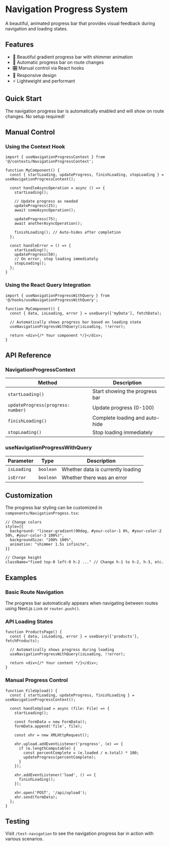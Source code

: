 # Navigation Progress System

A beautiful, animated progress bar that provides visual feedback during navigation and loading states.

## Features

- 🎨 Beautiful gradient progress bar with shimmer animation
- 🔄 Automatic progress bar on route changes
- 🎛️ Manual control via React hooks
- 📱 Responsive design
- ⚡ Lightweight and performant

## Quick Start

The navigation progress bar is automatically enabled and will show on route changes. No setup required!

## Manual Control

### Using the Context Hook

```tsx
import { useNavigationProgressContext } from '@/contexts/NavigationProgressContext';

function MyComponent() {
  const { startLoading, updateProgress, finishLoading, stopLoading } = useNavigationProgressContext();

  const handleAsyncOperation = async () => {
    startLoading();
    
    // Update progress as needed
    updateProgress(25);
    await someAsyncOperation();
    
    updateProgress(75);
    await anotherAsyncOperation();
    
    finishLoading(); // Auto-hides after completion
  };

  const handleError = () => {
    startLoading();
    updateProgress(50);
    // On error, stop loading immediately
    stopLoading();
  };
}
```

### Using the React Query Integration

```tsx
import { useNavigationProgressWithQuery } from '@/hooks/useNavigationProgressWithQuery';

function MyComponent() {
  const { data, isLoading, error } = useQuery(['myData'], fetchData);
  
  // Automatically shows progress bar based on loading state
  useNavigationProgressWithQuery(isLoading, !!error);
  
  return <div>{/* Your component */}</div>;
}
```

## API Reference

### NavigationProgressContext

| Method | Description |
|--------|-------------|
| `startLoading()` | Start showing the progress bar |
| `updateProgress(progress: number)` | Update progress (0-100) |
| `finishLoading()` | Complete loading and auto-hide |
| `stopLoading()` | Stop loading immediately |

### useNavigationProgressWithQuery

| Parameter | Type | Description |
|-----------|------|-------------|
| `isLoading` | `boolean` | Whether data is currently loading |
| `isError` | `boolean` | Whether there was an error |

## Customization

The progress bar styling can be customized in `components/NavigationProgess.tsx`:

```tsx
// Change colors
style={{
  background: "linear-gradient(90deg, #your-color-1 0%, #your-color-2 50%, #your-color-3 100%)",
  backgroundSize: "200% 100%",
  animation: "shimmer 1.5s infinite",
}}

// Change height
className="fixed top-0 left-0 h-2 ..." // Change h-1 to h-2, h-3, etc.
```

## Examples

### Basic Route Navigation
The progress bar automatically appears when navigating between routes using Next.js `Link` or `router.push()`.

### API Loading States
```tsx
function ProductsPage() {
  const { data, isLoading, error } = useQuery(['products'], fetchProducts);
  
  // Automatically shows progress during loading
  useNavigationProgressWithQuery(isLoading, !!error);
  
  return <div>{/* Your content */}</div>;
}
```

### Manual Progress Control
```tsx
function FileUpload() {
  const { startLoading, updateProgress, finishLoading } = useNavigationProgressContext();

  const handleUpload = async (file: File) => {
    startLoading();
    
    const formData = new FormData();
    formData.append('file', file);
    
    const xhr = new XMLHttpRequest();
    
    xhr.upload.addEventListener('progress', (e) => {
      if (e.lengthComputable) {
        const percentComplete = (e.loaded / e.total) * 100;
        updateProgress(percentComplete);
      }
    });
    
    xhr.addEventListener('load', () => {
      finishLoading();
    });
    
    xhr.open('POST', '/api/upload');
    xhr.send(formData);
  };
}
```

## Testing

Visit `/test-navigation` to see the navigation progress bar in action with various scenarios.
